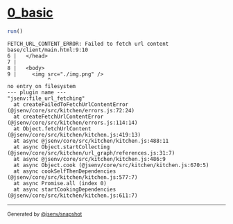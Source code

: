 # [0_basic](../../img_not_found_build.test.mjs#L22)

```js
run()
```

```console
FETCH_URL_CONTENT_ERROR: Failed to fetch url content
base/client/main.html:9:10
6 |   </head>
7 | 
8 |   <body>
9 |     <img src="./img.png" />
             ^
no entry on filesystem
--- plugin name ---
"jsenv:file_url_fetching"
  at createFailedToFetchUrlContentError (@jsenv/core/src/kitchen/errors.js:72:24)
  at createFetchUrlContentError (@jsenv/core/src/kitchen/errors.js:114:14)
  at Object.fetchUrlContent (@jsenv/core/src/kitchen/kitchen.js:419:13)
  at async @jsenv/core/src/kitchen/kitchen.js:488:11
  at async Object.startCollecting (@jsenv/core/src/kitchen/url_graph/references.js:31:7)
  at async @jsenv/core/src/kitchen/kitchen.js:486:9
  at async Object.cook (@jsenv/core/src/kitchen/kitchen.js:670:5)
  at async cookSelfThenDependencies (@jsenv/core/src/kitchen/kitchen.js:577:7)
  at async Promise.all (index 0)
  at async startCookingDependencies (@jsenv/core/src/kitchen/kitchen.js:611:7)
```

---

<sub>
  Generated by <a href="https://github.com/jsenv/core/tree/main/packages/independent/snapshot">@jsenv/snapshot</a>
</sub>
